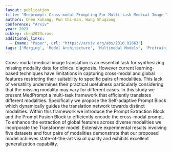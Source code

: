 ```yaml
---
layout: publication
title: 'Medprompt: Cross-modal Prompting For Multi-task Medical Image Translation'
authors: Chen Xuhang, Pun Chi-man, Wang Shuqiang
conference: "Arxiv"
year: 2023
bibkey: chen2023cross
additional_links:
  - {name: "Paper", url: "https://arxiv.org/abs/2310.02663"}
tags: ['Merging', 'Model Architecture', 'Multimodal Models', 'Pretraining Methods', 'Prompting', 'Reinforcement Learning', 'Tools', 'Transformer']
---
```

Cross-modal medical image translation is an essential task for synthesizing missing modality data for clinical diagnosis. However current learning-based techniques have limitations in capturing cross-modal and global features restricting their suitability to specific pairs of modalities. This lack of versatility undermines their practical usefulness particularly considering that the missing modality may vary for different cases. In this study we present MedPrompt a multi-task framework that efficiently translates different modalities. Specifically we propose the Self-adaptive Prompt Block which dynamically guides the translation network towards distinct modalities. Within this framework we introduce the Prompt Extraction Block and the Prompt Fusion Block to efficiently encode the cross-modal prompt. To enhance the extraction of global features across diverse modalities we incorporate the Transformer model. Extensive experimental results involving five datasets and four pairs of modalities demonstrate that our proposed model achieves state-of-the-art visual quality and exhibits excellent generalization capability.
